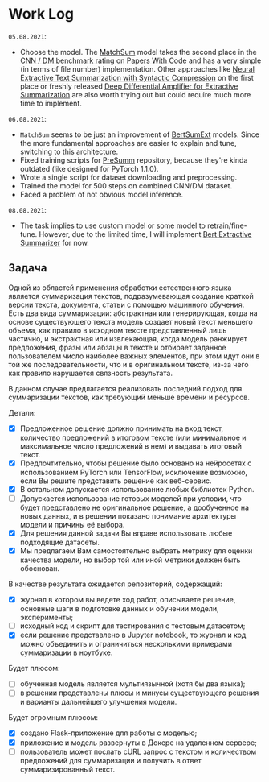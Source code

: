 # Work Log

`05.08.2021`:
* Choose the model. The [MatchSum](https://github.com/maszhongming/MatchSum) model takes the second place in the [CNN / DM benchmark rating](https://paperswithcode.com/sota/extractive-document-summarization-on-cnn) on [Papers With Code](https://paperswithcode.com/) and has a very simple (in terms of file number) implementation. Other approaches like [Neural Extractive Text Summarization with Syntactic Compression](https://arxiv.org/pdf/1902.00863v2.pdf) on the first place or freshly released [Deep Differential Amplifier for Extractive Summarization](https://aclanthology.org/2021.acl-long.31.pdf) are also worth trying out but could require much more time to implement.

`06.08.2021`:
* `MatchSum` seems to be just an improvement of [BertSumExt](https://paperswithcode.com/paper/text-summarization-with-pretrained-encoders) models. Since the more fundamental approaches are easier to explain and tune, switching to this architecture.
* Fixed training scripts for [PreSumm](https://github.com/nlpyang/PreSumm) repository, because they're kinda outdated (like designed for PyTorch 1.1.0).
* Wrote a single script for dataset downloading and preprocessing.
* Trained the model for 500 steps on combined CNN/DM dataset.
* Faced a problem of not obvious model inference.

`08.08.2021`:
* The task implies to use custom model or some model to retrain/fine-tune. However, due to the limited time, I will implement [Bert Extractive Summarizer](https://github.com/dmmiller612/bert-extractive-summarizer) for now.

## Задача

Одной из областей применения обработки естественного языка является суммаризация текстов, подразумевающая создание краткой версии текста, документа, статьи с помощью машинного обучения. Есть два вида суммаризации: абстрактная или генерирующая, когда на основе существующего текста модель создает новый текст меньшего объема, как правило в исходном тексте представленный лишь частично, и экстрактная или извлекающая, когда модель ранжирует предложения, фразы или абзацы в тексте и отбирает заданное пользователем число наиболее важных элементов, при этом идут они в той же последовательности, что и в оригинальном тексте, из-за чего как правило нарушается связность результата.

В данном случае предлагается реализовать последний подход для суммаризации текстов, как требующий меньше времени и ресурсов.

Детали:
- [X] Предложенное решение должно принимать на вход текст, количество предложений в итоговом тексте (или минимальное и максимальное число предложений в нем) и выдавать итоговый текст.
- [X] Предпочтительно, чтобы решение было основано на нейросетях с использованием PyTorch или TensorFlow, исключение возможно, если Вы решите представить решение как веб-сервис.
- [X] В остальном допускается использование любых библиотек Python.
- [ ] Допускается использование готовых моделей при условии, что будет представлено не оригинальное решение, а дообученное на новых данных, и в решении показано понимание архитектуры модели и причины её выбора.
- [X] Для решения данной задачи Вы вправе использовать любые подходящие датасеты.
- [X] Мы предлагаем Вам самостоятельно выбрать метрику для оценки качества модели, но выбор той или иной метрики должен быть обоснован.

В качестве результата ожидается репозиторий, содержащий:
- [X] журнал в котором вы ведете ход работ, описываете решение, основные шаги в подготовке данных и обучении модели, эксперименты;
- [ ] исходный код и скрипт для тестирования с тестовым датасетом;
- [X] если решение представлено в Jupyter notebook, то журнал и код можно объединить и ограничиться несколькими примерами суммаризации в ноутбуке.

Будет плюсом:
- [ ] обученная модель является мультиязычной (хотя бы два языка);
- [ ] в решении представлены плюсы и минусы существующего решения и варианты дальнейшего улучшения модели.

Будет огромным плюсом:
- [X] создано Flask-приложение для работы с моделью;
- [X] приложение и модель развернуты в Докере на удаленном сервере;
- [ ] пользователь может послать cURL запрос с текстом и количеством предложений для суммаризации и получить в ответ суммаризированный текст.
